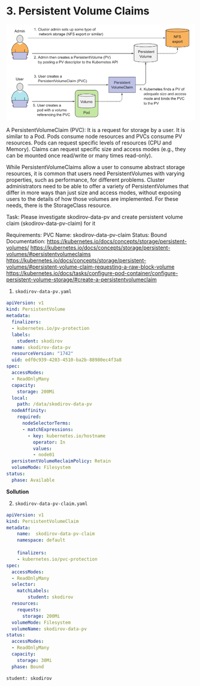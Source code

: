 # 3. Persistent Volume Claims


![](./../img/3-2766dbeb28dfbbdf15ff5280063d98df%20(1).png)

A PersistentVolumeClaim (PVC):
It is a request for storage by a user. It is similar to a Pod. Pods consume node resources and PVCs consume PV resources. Pods can request specific levels of resources (CPU and Memory). Claims can request specific size and access modes (e.g., they can be mounted once read/write or many times read-only).

While PersistentVolumeClaims allow a user to consume abstract storage resources, it is common that users need PersistentVolumes with varying properties, such as performance, for different problems. Cluster administrators need to be able to offer a variety of PersistentVolumes that differ in more ways than just size and access modes, without exposing users to the details of how those volumes are implemented. For these needs, there is the StorageClass resource.

Task:
Please investigate skodirov-data-pv and create persistent volume claim (skodirov-data-pv-claim) for it

Requirements:
PVC Name: skodirov-data-pv-claim
Status: Bound
Documentation:
https://kubernetes.io/docs/concepts/storage/persistent-volumes/
https://kubernetes.io/docs/concepts/storage/persistent-volumes/#persistentvolumeclaims
https://kubernetes.io/docs/concepts/storage/persistent-volumes/#persistent-volume-claim-requesting-a-raw-block-volume
https://kubernetes.io/docs/tasks/configure-pod-container/configure-persistent-volume-storage/#create-a-persistentvolumeclaim




1. `skodirov-data-pv.yaml`

```yaml
apiVersion: v1
kind: PersistentVolume
metadata:
  finalizers:
  - kubernetes.io/pv-protection
  labels:
    student: skodirov
  name: skodirov-data-pv
  resourceVersion: "1742"
  uid: edf0c939-4203-4510-ba2b-88980ec4f3a8
spec:
  accessModes:
  - ReadOnlyMany
  capacity:
    storage: 200Mi
  local:
    path: /data/skodirov-data-pv
  nodeAffinity:
    required:
      nodeSelectorTerms:
      - matchExpressions:
        - key: kubernetes.io/hostname
          operator: In
          values:
          - node01
  persistentVolumeReclaimPolicy: Retain
  volumeMode: Filesystem
status:
  phase: Available
```

**Sollution**

2. `skodirov-data-pv-claim.yaml`

```yaml
apiVersion: v1
kind: PersistentVolumeClaim
metadata:
    name:  skodirov-data-pv-claim
    namespace: default

    finalizers:
    - kubernetes.io/pvc-protection
spec:
  accessModes:
  - ReadOnlyMany
  selector: 
    matchLabels: 
        student: skodirov
  resources:
    requests:
      storage: 200Mi
  volumeMode: Filesystem
  volumeName: skodirov-data-pv
status:
  accessModes:
  - ReadOnlyMany
  capacity:
    storage: 30Mi
  phase: Bound
```

    student: skodirov
